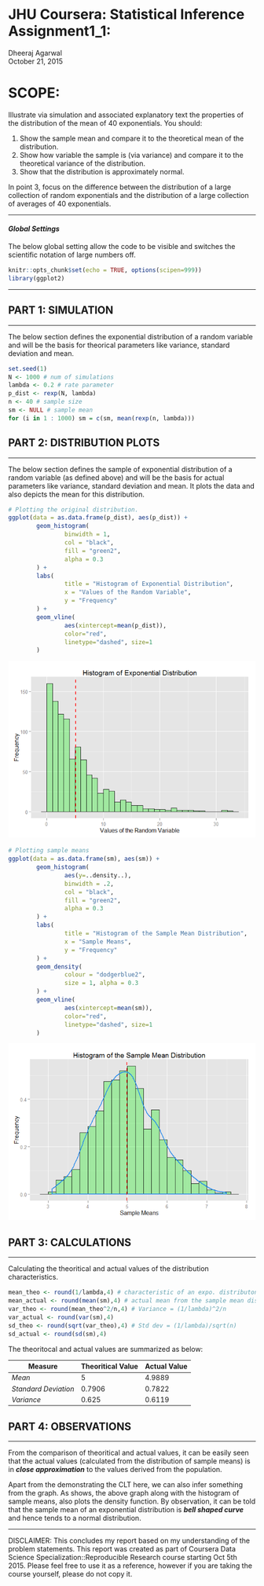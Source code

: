# JHU Coursera: Statistical Inference Assignment1_1: 
Dheeraj Agarwal  
October 21, 2015  

# SCOPE:  
Illustrate via simulation and associated explanatory text the properties of the distribution of the mean of 40 exponentials.  You should:  
1. Show the sample mean and compare it to the theoretical mean of the distribution.  
2. Show how variable the sample is (via variance) and compare it to the theoretical variance of the distribution.  
3. Show that the distribution is approximately normal.  

In point 3, focus on the difference between the distribution of a large collection of random exponentials and the distribution of a large collection of averages of 40 exponentials. 

***  
#### *Global Settings*  
The below global setting allow the code to be visible and switches the scientific notation of large numbers off.  

```r
knitr::opts_chunk$set(echo = TRUE, options(scipen=999))
library(ggplot2)
```
***  
## **PART 1: SIMULATION**  
___________________________________________  

The below section defines the exponential distribution of a random variable and will be the basis for theorical parameters like variance, standard deviation and mean.  

```r
set.seed(1)
N <- 1000 # num of simulations
lambda <- 0.2 # rate parameter
p_dist <- rexp(N, lambda)
n <- 40 # sample size
sm <- NULL # sample mean
for (i in 1 : 1000) sm = c(sm, mean(rexp(n, lambda)))
```

## **PART 2: DISTRIBUTION PLOTS**  
___________________________________________  

The below section defines the sample of exponential distribution of a random variable (as defined above) and will be the basis for actual parameters like variance, standard deviation and mean. It plots the data and also depicts the mean for this distribution.  

```r
# Plotting the original distribution.
ggplot(data = as.data.frame(p_dist), aes(p_dist)) +
        geom_histogram(
                binwidth = 1, 
                col = "black", 
                fill = "green2", 
                alpha = 0.3
        ) +
        labs(
                title = "Histogram of Exponential Distribution", 
                x = "Values of the Random Variable", 
                y = "Frequency"
        ) + 
        geom_vline(
                aes(xintercept=mean(p_dist)), 
                color="red", 
                linetype="dashed", size=1
        )
```

![](Assignment_1_files/figure-html/plots-1.png) 

```r
# Plotting sample means
ggplot(data = as.data.frame(sm), aes(sm)) + 
        geom_histogram(
                aes(y=..density..), 
                binwidth = .2, 
                col = "black", 
                fill = "green2", 
                alpha = 0.3
        ) +
        labs(
                title = "Histogram of the Sample Mean Distribution", 
                x = "Sample Means", 
                y = "Frequency"
        ) + 
        geom_density(
                colour = "dodgerblue2", 
                size = 1, alpha = 0.3
        ) + 
        geom_vline(
                aes(xintercept=mean(sm)), 
                color="red", 
                linetype="dashed", size=1
        )
```

![](Assignment_1_files/figure-html/plots-2.png) 

## **PART 3: CALCULATIONS**  
___________________________________________  

Calculating the theoritical and actual values of the distribution characteristics.  

```r
mean_theo <- round(1/lambda,4) # characteristic of an expo. distributon
mean_actual <- round(mean(sm),4) # actual mean from the sample mean dist.
var_theo <- round(mean_theo^2/n,4) # Variance = (1/lambda)^2/n
var_actual <- round(var(sm),4)
sd_theo <- round(sqrt(var_theo),4) # Std dev = (1/lambda)/sqrt(n)
sd_actual <- round(sd(sm),4)
```

The theoritocal and actual values are summarized as below:  

**Measure**           | **Theoritical Value**  | **Actual Value**
---------------       | ---------------------- | --------------
*Mean*                | 5          | 4.9889
*Standard Deviation*  | 0.7906            | 0.7822
*Variance*            | 0.625           | 0.6119

## **PART 4: OBSERVATIONS**  
___________________________________________  

From the comparison of theoritical and actual values, it can be easily seen that the actual values (calculated from the distribution of sample means) is in ***close approximation*** to the values derived from the population.  

Apart from the demonstrating the CLT here, we can also infer something from the graph. As shows, the above graph along with the histogram of sample means, also plots the density function. By observation, it can be told that the sample mean of an exponential distribution is ***bell shaped curve*** and hence tends to a normal distribution.  

***  
DISCLAIMER: This concludes my report based on my understanding of the problem statements. This report was created as part of Coursera Data Science Specialization::Reproducible Research course starting Oct 5th 2015. Please feel free to use it as a reference, however if you are taking the course yourself, please do not copy it.
